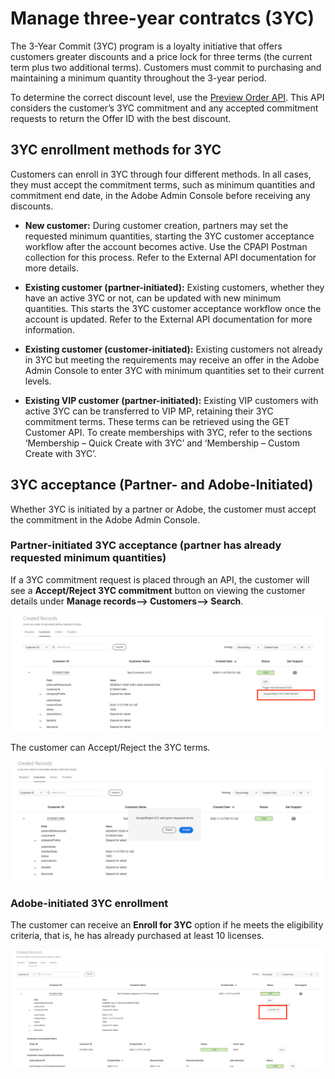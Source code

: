 # Manage three-year contratcs (3YC)

The 3-Year Commit (3YC) program is a loyalty initiative that offers customers greater discounts and a price lock for three terms (the current term plus two additional terms). Customers must commit to purchasing and maintaining a minimum quantity throughout the 3-year period.

To determine the correct discount level, use the [Preview Order API](/src/pages/docs/migration/preview_offers.md). This API considers the customer’s 3YC commitment and any accepted commitment requests to return the Offer ID with the best discount.

## 3YC enrollment methods for 3YC

Customers can enroll in 3YC through four different methods. In all cases, they must accept the commitment terms, such as minimum quantities and commitment end date, in the Adobe Admin Console before receiving any discounts.

- **New customer:** During customer creation, partners  may set the requested minimum quantities, starting the 3YC customer acceptance workflow after the account becomes active. Use the CPAPI Postman collection for this process. Refer to the External API documentation for more details.

- **Existing customer (partner-initiated):** Existing customers, whether they have an active 3YC or not, can be updated with new minimum quantities. This starts the 3YC customer acceptance workflow once the account is updated. Refer to the External API documentation for more information.
- **Existing customer (customer-initiated):** Existing customers not already in 3YC but meeting the requirements may receive an offer in the Adobe Admin Console to enter 3YC with minimum quantities set to their current levels.
- **Existing VIP customer (partner-initiated):** Existing VIP customers with active 3YC can be transferred to VIP MP, retaining their 3YC commitment terms. These terms can be retrieved using the GET Customer API. To create memberships with 3YC, refer to the sections ‘Membership – Quick Create with 3YC’ and ‘Membership – Custom Create with 3YC’.

## 3YC acceptance (Partner- and Adobe-Initiated)

Whether 3YC is initiated by a partner or Adobe, the customer must accept the commitment in the Adobe Admin Console.

### Partner-initiated 3YC acceptance (partner has already requested minimum quantities)

If a 3YC commitment request is placed through an API, the customer will see a **Accept/Reject 3YC commitment** button on viewing the customer details under **Manage records--> Customers--> Search**.

![Accept/Reject 3YC commitment terms from Sandbox Portal - 1](/src/pages/sandbox/image/3yc_1.png)

The customer can Accept/Reject the 3YC terms.

![Accept/Reject 3YC commitment terms from Sandbox Portal - 2](/src/pages/sandbox/image/3yc_2.png)

### Adobe-initiated 3YC enrollment

The customer can receive an **Enroll for 3YC** option if he meets the eligibility criteria, that is, he has already purchased at least 10 licenses.

![Accept/Reject 3YC commitment terms from Sandbox Portal - 2](/src/pages/sandbox/image/3yc_3.png)
